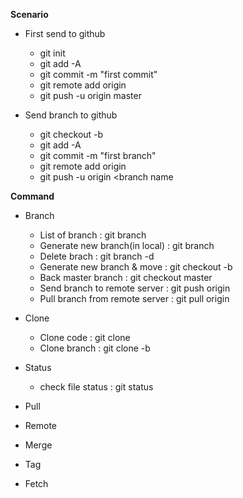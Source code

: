 **Scenario**
* First send to github
  * git init
  * git add -A
  * git commit -m "first commit"
  * git remote add origin <repourl>
  * git push -u origin master

* Send branch to github
  * git checkout -b <branchname>
  * git add -A
  * git commit -m "first branch"
  * git remote add origin <repourl>
  * git push -u origin <branch name

                               
**Command**
* Branch
  * List of branch : git branch
  * Generate new branch(in local) : git branch <branchname>
  * Delete brach : git branch -d <branchname>
  * Generate new branch & move : git checkout -b <branchname>
  * Back master branch : git checkout master
  * Send branch to remote server : git push origin <branchname>
  * Pull branch from remote server : git pull origin <branchname>
 
* Clone
  * Clone code : git clone <cloneurl>
  * Clone branch : git clone -b <branchname> <cloneurl>

* Status
  * check file status : git status

* Pull
* Remote
* Merge
* Tag
* Fetch

  
